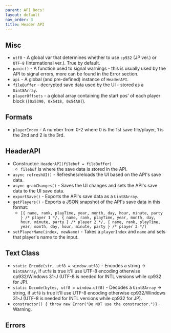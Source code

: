 ```yaml
---
parent: API Docs!
layout: default
nav_order: 3
title: Header API
---
```



## Misc
* `utf8` - A global var that determines whether to use `cp932` (JP ver.) or `UTF-8` (International ver.). True by default. 
* `panic()` - A function used to signal warnings - this is usually used by the API to signal errors, more can be found in the Error section.
* `api` - A global (and pre-defined) instance of `HeaderAPI`.
* `fileBuffer` - decrypted save data used by the UI - stored as a `Uint8Array`.
* `playerOffsets` - a global array containing the start pos' of each player block (`[0x5390, 0x5418, 0x54A0]`).

## Formats
* `playerIndex` - A number from 0-2 where 0 is the 1st save file/player, 1 is the 2nd and 2 is the 3rd.

## HeaderAPI
* Constructor: `HeaderAPI(filebuf = fileBuffer)`
  * `filebuf` is where the save data is stored in the API.
* `async refreshUI()` - Refreshes/reloads the UI based on the API's save data.
* `async grabChanges()` - Saves the UI changes and sets the API's save data to the UI save data.
* `exportSave()` - Exports the API's save data as a `Uint8Array`.
* `getPlayers()` - Exports a JSON snapshot of the API's save data in this format:
  * `[{ name, rank, playTime, year, month, day, hour, minute, party } /* player 1 */, { name, rank, playTime, year, month, day, hour, minute, party } /* player 2 */, { name, rank, playTime, year, month, day, hour, minute, party } /* player 3 */]`
* `setPlayerName(index, newName)` - Takes a `playerIndex` and `name` and sets that player's name to the input.

## Text Class
* `static Encode(str, utf8 = window.utf8)` - Encodes a string -> `Uint8Array`, if `utf8` is true it'll use UTF-8 encoding otherwise cp932/Windows 31-J (UTF-8 is needed for INTL versions while cp932 for JP).
* `static Decode(bytes, utf8 = window.utf8)` - Decodes a `Uint8Array` -> string, if `utf8` is true it'll use UTF-8 encoding otherwise cp932/Windows 31-J (UTF-8 is needed for INTL versions while cp932 for JP).
* `constructor() { throw new Error("Do NOT use the constructor.")}` - Warning.


## Errors
